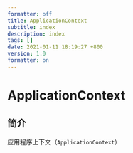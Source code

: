 ```yaml
---
formatter: off
title: ApplicationContext 
subtitle: index 
description: index 
tags: [] 
date: 2021-01-11 18:19:27 +800 
version: 1.0
formatter: on
---
```


# ApplicationContext

## 简介

应用程序上下文（`ApplicationContext`）